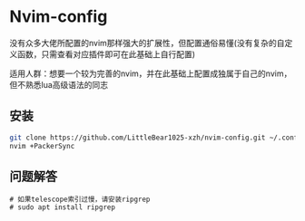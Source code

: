 # Nvim-config
没有众多大佬所配置的nvim那样强大的扩展性，但配置通俗易懂(没有复杂的自定义函数，只需查看对应插件即可在此基础上自行配置)  

适用人群：想要一个较为完善的nvim，并在此基础上配置成独属于自己的nvim，但不熟悉lua高级语法的同志

## 安装
```bash
git clone https://github.com/LittleBear1025-xzh/nvim-config.git ~/.config/nvim
nvim +PackerSync
```
## 问题解答



```
# 如果telescope索引过慢，请安装ripgrep
# sudo apt install ripgrep
```


